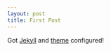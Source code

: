 ```yaml
---
layout: post
title: First Post
---
```


Got [Jekyll](https://jekyllrb.com/) and [theme](https://github.com/poole/hyde) configured!